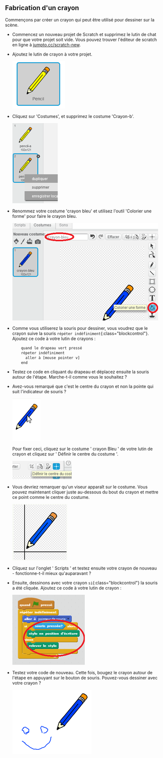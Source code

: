 ## Fabrication d'un crayon

Commençons par créer un crayon qui peut être utilisé pour dessiner sur la scène.

+ Commencez un nouveau projet de Scratch et supprimez le lutin de chat pour que votre projet soit vide. Vous pouvez trouver l'éditeur de scratch en ligne à <a href="http://jumpto.cc/scratch-new">jumpto.cc/scratch-new</a>.

+ Ajoutez le lutin de crayon à votre projet.

	![screenshot](images/paint-pencil.png)

+ Cliquez sur 'Costumes', et supprimez le costume 'Crayon-b'.

	![screenshot](images/paint-pencil-delete.png)

+  Renommez votre costume 'crayon bleu' et utilisez l'outil 'Colorier une forme' pour faire le crayon bleu.

	![screenshot](images/paint-pencil-blue.png)

+ Comme vous utiliserez la souris pour dessiner, vous voudrez que le crayon suive la souris `répéter indéfiniment`{:class="blockcontrol"}. Ajoutez ce code à votre lutin de crayons :

	```blocks
		quand le drapeau vert pressé
		répeter indéfiniment
		  aller à [mouse pointer v]
		end
	```

+ Testez ce code en cliquant du drapeau et déplacez ensuite la souris autour de l'étape. Marche-t-il comme vous le souhaitez ?

+ Avez-vous remarqué que c'est le centre du crayon et non la pointe qui suit l'indicateur de souris ?

	![screenshot](images/paint-center.png)

	Pour fixer ceci, cliquez sur le costume ' crayon Bleu ' de votre lutin de crayon et cliquez sur ' Définir le centre du costume '.

	![screenshot](images/paint-center-icon.png)

+ Vous devriez remarquer qu'un viseur apparaît sur le costume. Vous pouvez maintenant cliquer juste au-dessous du bout du crayon et mettre ce point comme le centre du costume.

	![screenshot](images/paint-pencil-center.png)

+ Cliquez sur l'onglet ' Scripts ' et testez ensuite votre crayon de nouveau - fonctionne-t-il mieux qu'auparavant ?

+ Ensuite, dessinons avec votre crayon `si`{:class="blockcontrol"} la souris a été cliquée. Ajoutez ce code à votre lutin de crayon :

	![screenshot](images/paint-pencil-draw-code.png)

+ Testez votre code de nouveau. Cette fois, bougez le crayon autour de l'étape en appuyant sur le bouton de souris. Pouvez-vous dessiner avec votre crayon ?

	![screenshot](images/paint-draw.png)




